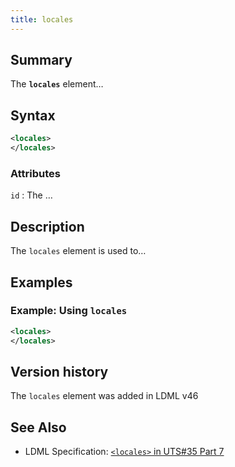 ```yaml
---
title: locales
---
```


## Summary

The **`locales`** element…

## Syntax

```xml
<locales>
</locales>
```

### Attributes

`id`
:   The …

## Description

The `locales` element is used to…

## Examples

### Example: Using `locales`

```xml
<locales>
</locales>
```

## Version history

The `locales` element was added in LDML v46

<!-- ## See also

- … -->

## See Also

- LDML Specification: [`<locales>` in UTS#35 Part 7][tr35-element-locales]

[tr35-element-locales]: https://www.unicode.org/reports/tr35/tr35-keyboards.html#element-locales

